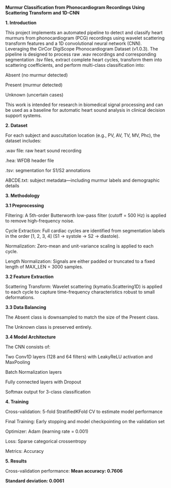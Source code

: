 **Murmur Classification from Phonocardiogram Recordings Using Scattering Transform and 1D-CNN**

**1. Introduction**

This project implements an automated pipeline to detect and classify heart murmurs from phonocardiogram (PCG) recordings using wavelet scattering transform features and a 1D convolutional neural network (CNN). Leveraging the CirCor DigiScope Phonocardiogram Dataset (v1.0.3).
The pipeline is designed to process raw .wav recordings and corresponding segmentation .tsv files, extract complete heart cycles, transform them into scattering coefficients, and perform multi-class classification into:

Absent (no murmur detected)

Present (murmur detected)

Unknown (uncertain cases)

This work is intended for research in biomedical signal processing and can be used as a baseline for automatic heart sound analysis in clinical decision support systems.

**2. Dataset**

For each subject and auscultation location (e.g., PV, AV, TV, MV, Phc), the dataset includes:

.wav file: raw heart sound recording

.hea: WFDB header file

.tsv: segmentation for S1/S2 annotations

ABCDE.txt: subject metadata—including murmur labels and demographic details

**3. Methodology**

**3.1 Preprocessing**

Filtering: A 5th-order Butterworth low-pass filter (cutoff = 500 Hz) is applied to remove high-frequency noise.

Cycle Extraction: Full cardiac cycles are identified from segmentation labels in the order [1, 2, 3, 4] (S1 → systole → S2 → diastole).

Normalization: Zero-mean and unit-variance scaling is applied to each cycle.

Length Normalization: Signals are either padded or truncated to a fixed length of MAX_LEN = 3000 samples.

**3.2 Feature Extraction**

Scattering Transform: Wavelet scattering (kymatio.Scattering1D) is applied to each cycle to capture time-frequency characteristics robust to small deformations.

**3.3 Data Balancing**

The Absent class is downsampled to match the size of the Present class.

The Unknown class is preserved entirely.

**3.4 Model Architecture**

The CNN consists of:

Two Conv1D layers (128 and 64 filters) with LeakyReLU activation and MaxPooling

Batch Normalization layers

Fully connected layers with Dropout

Softmax output for 3-class classification

**4. Training**

Cross-validation: 5-fold StratifiedKFold CV to estimate model performance

Final Training: Early stopping and model checkpointing on the validation set

Optimizer: Adam (learning rate = 0.001)

Loss: Sparse categorical crossentropy

Metrics: Accuracy

**5. Results**

Cross-validation performance:
**Mean accuracy: 0.7606**

**Standard deviation: 0.0061**
